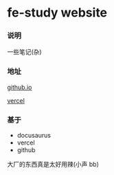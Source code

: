 # fe-study website

### 说明

一些笔记(杂)

### 地址

[github.io](chovrio.github.io/festudy)

[vercel](fe-study.vercel.app)

### 基于

- docusaurus
- vercel
- github

大厂的东西真是太好用辣(小声 bb)
